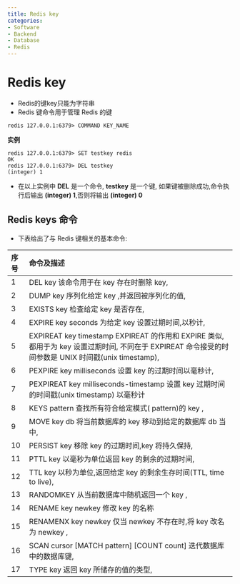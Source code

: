 ```yaml
---
title: Redis key
categories:
- Software
- Backend
- Database
- Redis
---
```

# Redis key

- Redis的键key只能为字符串
- Redis 键命令用于管理 Redis 的键

```
redis 127.0.0.1:6379> COMMAND KEY_NAME
```

**实例**

```
redis 127.0.0.1:6379> SET testkey redis
OK
redis 127.0.0.1:6379> DEL testkey
(integer) 1
```

- 在以上实例中 **DEL** 是一个命令, **testkey** 是一个键, 如果键被删除成功,命令执行后输出 **(integer) 1**,否则将输出 **(integer) 0**

## Redis keys 命令

- 下表给出了与 Redis 键相关的基本命令:

| 序号 | 命令及描述                                                   |
| :--- | :----------------------------------------------------------- |
| 1    | DEL key 该命令用于在 key 存在时删除 key,                     |
| 2    | DUMP key  序列化给定 key ,并返回被序列化的值,                |
| 3    | EXISTS key  检查给定 key 是否存在,                           |
| 4    | EXPIRE key seconds 为给定 key 设置过期时间,以秒计,           |
| 5    | EXPIREAT key timestamp  EXPIREAT 的作用和 EXPIRE 类似,都用于为 key 设置过期时间, 不同在于 EXPIREAT 命令接受的时间参数是 UNIX 时间戳(unix timestamp), |
| 6    | PEXPIRE key milliseconds  设置 key 的过期时间以毫秒计,       |
| 7    | PEXPIREAT key milliseconds-timestamp  设置 key 过期时间的时间戳(unix timestamp) 以毫秒计 |
| 8    | KEYS pattern  查找所有符合给定模式( pattern)的 key ,         |
| 9    | MOVE key db  将当前数据库的 key 移动到给定的数据库 db 当中,  |
| 10   | PERSIST key  移除 key 的过期时间,key 将持久保持,             |
| 11   | PTTL key  以毫秒为单位返回 key 的剩余的过期时间,             |
| 12   | TTL key  以秒为单位,返回给定 key 的剩余生存时间(TTL, time to live), |
| 13   | RANDOMKEY  从当前数据库中随机返回一个 key ,                  |
| 14   | RENAME key newkey  修改 key 的名称                           |
| 15   | RENAMENX key newkey  仅当 newkey 不存在时,将 key 改名为 newkey , |
| 16   | SCAN cursor [MATCH pattern\] [COUNT count]  迭代数据库中的数据库键, |
| 17   | TYPE key  返回 key 所储存的值的类型,                         |